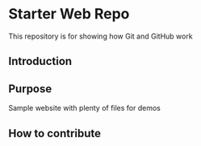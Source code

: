 # Starter Web Repo

This repository is for showing how Git and GitHub work

## Introduction

## Purpose

Sample website with plenty of files for demos

## How to contribute